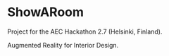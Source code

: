 # ShowARoom

Project for the AEC Hackathon 2.7 (Helsinki, Finland).

Augmented Reality for Interior Design.
